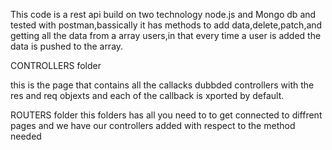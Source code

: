 This code is a rest api build on two technology node.js and Mongo db and tested with postman,bassically it has methods to  add data,delete,patch,and getting all the data from a array users,in that every time a user is added the data is pushed to the array.

CONTROLLERS folder

this is the page that contains all the callacks dubbded controllers with the res and req objexts and each of the callback is xported by default.

ROUTERS folder
this folders has all you need to to get connected to diffrent pages and we have our controllers added with respect to the method needed